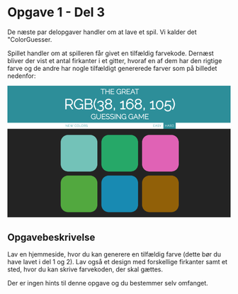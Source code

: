 # Opgave 1 - Del 3

De næste par delopgaver handler om at lave et spil. Vi kalder det "ColorGuesser.

Spillet handler om at spilleren får givet en tilfældig farvekode. Dernæst bliver der vist et antal firkanter i et gitter, hvoraf en af dem har den rigtige farve og de andre har nogle tilfældigt genererede farver som på billedet nedenfor: 

![RGB](../../doNotTouch/JavaScript-RGB-color-guessing-game.png)


## Opgavebeskrivelse
Lav en hjemmeside, hvor du kan generere en tilfældig farve (dette bør du have lavet i del 1 og 2). Lav også et design med forskellige firkanter samt et sted, hvor du kan skrive farvekoden, der skal gættes. 

Der er ingen hints til denne opgave og du bestemmer selv omfanget.